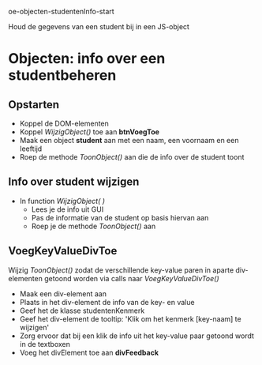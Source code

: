 oe-objecten-studentenInfo-start

Houd de gegevens van een student bij in een JS-object
# Objecten: info over een studentbeheren
## Opstarten
- Koppel de DOM-elementen
- Koppel *WijzigObject()* toe aan **btnVoegToe**
- Maak een object **student** aan met een naam, een voornaam en een leeftijd
- Roep de methode *ToonObject()* aan die de info over de student toont
## Info over student wijzigen
- In function *WijzigObject( )*
  - Lees je de info uit GUI
  - Pas de informatie van de student op basis hiervan aan
  - Roep je de methode *ToonObject()* aan
## VoegKeyValueDivToe
Wijzig *ToonObject()* zodat de verschillende key-value paren in aparte div-elementen getoond worden via calls naar *VoegKeyValueDivToe()*
- Maak een div-element aan
- Plaats in het div-element de info van de key- en value
- Geef het de klasse studentenKenmerk
- Geef het div-element de tooltip: 'Klik om het kenmerk [key-naam] te wijzigen'
- Zorg ervoor dat bij een klik de info uit het key-value paar getoond wordt in de textboxen
- Voeg het divElement toe aan **divFeedback**
